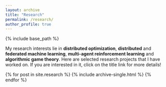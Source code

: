 ```yaml
---
layout: archive
title: "Research"
permalink: /research/
author_profile: true
---
```

{% include base_path %}

My research interests lie in **distributed optimization**, **distributed** and **federated machine learning**, **multi-agent reinforcement learning** and **algorithmic game theory**. Here are selected research projects that I have worked on. If you are interested in it, click on the title link for more details!



{% for post in site.research %}
  {% include archive-single.html %}
{% endfor %}

